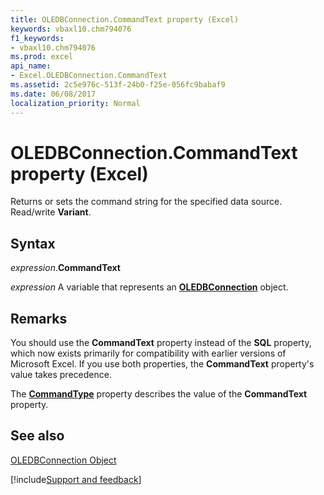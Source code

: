 ```yaml
---
title: OLEDBConnection.CommandText property (Excel)
keywords: vbaxl10.chm794076
f1_keywords:
- vbaxl10.chm794076
ms.prod: excel
api_name:
- Excel.OLEDBConnection.CommandText
ms.assetid: 2c5e976c-513f-24b0-f25e-056fc9babaf9
ms.date: 06/08/2017
localization_priority: Normal
---
```



# OLEDBConnection.CommandText property (Excel)

Returns or sets the command string for the specified data source. Read/write  **Variant**.


## Syntax

_expression_.**CommandText**

_expression_ A variable that represents an **[OLEDBConnection](Excel.OLEDBConnection.md)** object.


## Remarks

You should use the  **CommandText** property instead of the **SQL** property, which now exists primarily for compatibility with earlier versions of Microsoft Excel. If you use both properties, the **CommandText** property's value takes precedence.

The  **[CommandType](Excel.OLEDBConnection.CommandType.md)** property describes the value of the **CommandText** property.


## See also


[OLEDBConnection Object](Excel.OLEDBConnection.md)

[!include[Support and feedback](~/includes/feedback-boilerplate.md)]